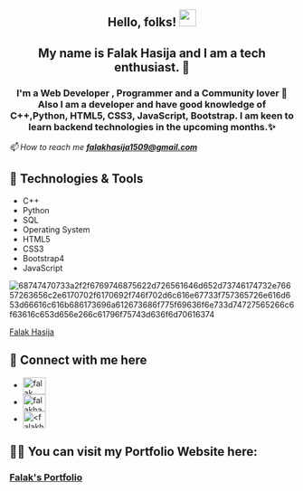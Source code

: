 <h2 align="center"> Hello, folks! <img src="https://raw.githubusercontent.com/MartinHeinz/MartinHeinz/master/wave.gif" width="30px"></h2>
<b><h2 align="center">My name is Falak Hasija and I am a tech enthusiast. 🧐</h2></b>

<h3 align="center">I'm a <b>Web Developer</b> , <b>Programmer</b> and a <b>Community lover</b> 💖 Also I am a developer and have good knowledge of C++,Python, HTML5, CSS3, JavaScript, Bootstrap. I am keen to learn backend technologies in the upcoming months.✨</h3>

 <i> 📫 How to reach me **falakhasija1509@gmail.com**</i>

<h2 >🔧 Technologies & Tools</h2>
<ul >
  <li>
C++</li>
<li>Python</li>
<li>SQL</li>
<li>Operating System</li>
<li>HTML5</li>
<li>CSS3</li>
<li>Bootstrap4</li>
<li>JavaScript</li>
  </ul>
 
  ![68747470733a2f2f6769746875622d726561646d652d73746174732e76657263656c2e6170702f6170692f746f702d6c616e67733f757365726e616d653d66616c616b686173696a612673686f775f69636f6e733d74727565266c6f63616c653d656e266c61796f75743d636f6d70616374](https://user-images.githubusercontent.com/49366890/158178139-20886667-c0f0-41d7-9d8a-8e58a71bd537.svg)
  <div class="badge-base LI-profile-badge" data-locale="en_US" data-size="large" data-theme="dark" data-type="VERTICAL" data-vanity="falak-hasija-7b670018a" data-version="v1"><a class="badge-base__link LI-simple-link" href="https://in.linkedin.com/in/falak-hasija-7b670018a?trk=profile-badge">Falak Hasija</a></div>
              


  <link rel="stylesheet" href="https://fonts.googleapis.com/icon?family=Material+Icons">
  <h2>🤝 Connect with me here</h2>
  <ul>
 <li> <a href="https://linkedin.com/in/falak-hasija-7b670018a/" target="blank"><img align="center" src="https://raw.githubusercontent.com/rahuldkjain/github-profile-readme-generator/master/src/images/icons/Social/linked-in-alt.svg" alt="falak hasija" height="30" width="40" /></a></li>
  <li><a href="https://www.leetcode.com/falakhasija1509" target="blank"><img align="center" src="https://raw.githubusercontent.com/rahuldkjain/github-profile-readme-generator/master/src/images/icons/Social/leet-code.svg" alt="falakhasija1509" height="30" width="40" /></a></li>
  <li><a href="https://auth.geeksforgeeks.org/user/<falakhasija1509>" target="blank"><img align="center" src="https://raw.githubusercontent.com/rahuldkjain/github-profile-readme-generator/master/src/images/icons/Social/geeks-for-geeks.svg" alt="<falakhasija1509>" height="30" width="40" /></a></li>
  </ul>
  
 


  <h2> 👨‍💻 You can visit my Portfolio Website here: </h2> 
  <h3><a href="https://falakhasija.github.io/Portfolio_final/">Falak's Portfolio</a></h3>

<!--
**falakhasija/falakhasija** is a ✨ _special_ ✨ repository because its `README.md` (this file) appears on your GitHub profile.

Here are some ideas to get you started:

- 🔭 I’m currently working on ...
- 🌱 I’m currently learning ...
- 👯 I’m looking to collaborate on ...
- 🤔 I’m looking for help with ...
- 💬 Ask me about ...
- 📫 How to reach me: ...
- 😄 Pronouns: ...
- ⚡ Fun fact: ...
-->
